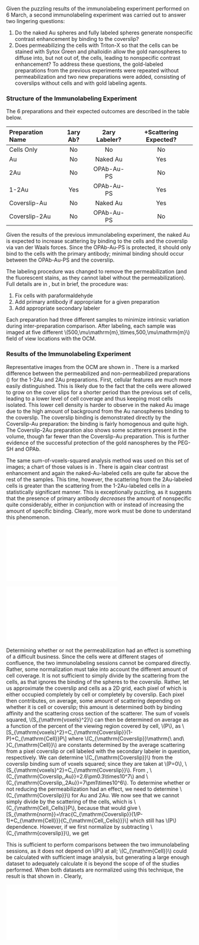 Given the puzzling results of the immunolabeling experiment performed on 6 March, a second immunolabeling experiment was carried out to answer two lingering questions:
1. Do the naked Au spheres and fully labeled spheres generate nonspecific contrast enhancement by binding to the coverslip?
2. Does permeabilizing the cells with Triton-X so that the cells can be stained with Sytox Green and phalloidin allow the gold nanospheres to diffuse into, but not out of, the cells, leading to nonspecific contrast enhancement?
To address these questions, the gold-labeled preparations from the previous experiments were repeated without permeabilization and two new preparations were added, consisting of coverslips without cells and with gold labeling agents.

### Structure of the Immunolabeling Experiment ###

The 6 preparations and their expected outcomes are described in the table below.

| Preparation Name | 1ary Ab? | 2ary Labeler? | +Scattering Expected? |
|:-----------------|:--------:|:-------------:|:---------------------:|
| Cells Only       |    No    |       No      |           No          |
| Au               |    No    |    Naked Au   |          Yes          |
| 2Au              |    No    |   OPAb-Au-PS  |           No          |
| 1-2Au            |   Yes    |   OPAb-Au-PS  |          Yes          |
| Coverslip-Au     |    No    |    Naked Au   |          Yes          |
| Coverslip-2Au    |    No    |   OPAb-Au-PS  |           No          |

Given the results of the previous immunolabeling experiment, the naked Au is expected to increase scattering by binding to the cells and the coverslip via van der Waals forces. Since the OPAb-Au-PS is protected, it should only bind to the cells with the primary antibody; minimal binding should occur between the OPAb-Au-PS and the coverslip. 

The labeling procedure was changed to remove the permeabilization (and the fluorescent stains, as they cannot label without the permeabilization). Full details are in [](#a:3aprprotocol), but in brief, the procedure was:

1. Fix cells with paraformaldehyde
2. Add primary antibody if appropriate for a given preparation
3. Add appropriate secondary labeler

Each preparation had three different samples to minimize intrinsic variation during inter-preparation comparison. After labeling, each sample was imaged at five different \\(500\,\mu\mathrm{m}\,\times\,500\,\mu\mathrm{m}\\) field of view locations with the OCM.

### Results of the Immunolabeling Experiment ###

Representative images from the OCM are shown in [](#3aprOCMreps). There is a marked difference between the permeabilized and non-permeabilized preparations ([](#6marocmcollage)) for the 1-2Au and 2Au preparations. First, cellular features are much more easily distinguished. This is likely due to the fact that the cells were allowed to grow on the cover slips for a shorter period than the previous set of cells, leading to a lower level of cell coverage and thus keeping most cells isolated. This lower cell density is harder to observe in the naked Au image due to the high amount of background from the Au nanospheres binding to the coverslip. The coverslip binding is demonstrated directly by the Coverslip-Au preparation: the binding is fairly homogenous and quite high. The Coverslip-2Au preparation also shows some scatterers present in the volume, though far fewer than the Coverslip-Au preparation. This is further evidence of the successful protection of the gold nanospheres by the PEG-SH and OPAb.

The same sum-of-voxels-squared analysis method was used on this set of images; a chart of those values is in [](#3aprSOS). There is again clear contrast enhancement and again the naked-Au-labeled cells are quite far above the rest of the samples. This time, however, the scattering from the 2Au-labeled cells is greater than the scattering from the 1-2Au-labeled cells in a statistically significant manner. This is exceptionally puzzling, as it suggests that the presence of primary antibody *decreases* the amount of nonspecific quite considerably, either in conjunction with or instead of increasing the amount of specific binding. Clearly, more work must be done to understand this phenomenon.

![Plot of the mean of the sum of voxel values squared for all preparations. Values are formed by taking the mean and standard error of sum of voxel values squared for each image corresponding to a given preparation.][3aprSOS]

[3aprSOS]: 3aprSOSgraph.pdf

![Representative OCM images of the 6 preparations from the 3 April immunolabeling session. Images correspond to preparations: (a) 1-2Au; (b) 2Au; (c) Au; (d) Cells only; (e) Coverslip-2Au; (f) Coverslip-Au.][3aprOCMreps]

[3aprOCMreps]: 3aprOCMreps.pdf

Determining whether or not the permeabilization had an effect is something of a difficult business. Since the cells were at different stages of confluence, the two immunolabeling sessions cannot be compared directly. Rather, some normalization must take into account the different amount of cell coverage. It is not sufficient to simply divide by the scattering from the cells, as that ignores the binding of the spheres to the coverslip. Rather, let us approximate the coverslip and cells as a 2D grid, each pixel of which is either occupied completely by cell or completely by coverslip. Each pixel then contributes, on average, some amount of scattering depending on whether it is cell or coverslip; this amount is determined both by binding affinity and the scattering cross section of the scatterer. The sum of voxels squared, \\(S_{\mathrm{voxels}^2}\\) can then be determined on average as a function of the percent of the viewing region covered by cell, \\(P\\), as
\\[S_{\mathrm{voxels}^2}=C_{\mathrm{Coverslip}}(1-P)+C_{\mathrm{Cell}}P\\]
where \\(C_{\mathrm{Coverslip}}\mathrm{\ and\ }C_{\mathrm{Cell}}\\) are constants determined by the average scattering from a pixel coverslip or cell labeled with the secondary labeler in question, respectively. We can determine  \\(C_{\mathrm{Coverslip}}\\) from the coverslip binding sum of voxels squared; since they are taken at \\(P=0\\), \\(S_{\mathrm{voxels}^2}=C_{\mathrm{Coverslip}}\\). From [](#3aprSOS), \\(C_{\mathrm{Coverslip,\,Au}}=2.6\pm0.3\times10^7\\) and \\(C_{\mathrm{Coverslip,\,2Au}}=7\pm1\times10^6\\). To determine whether or not reducing the permeabilization had an effect, we need to determine \\(C_{\mathrm{Coverslip}}\\) for Au and 2Au. We now see that we cannot simply divide by the scattering of the cells, which is \\(C_{\mathrm{Cell,\,Cells}}P\\), because that would give
\\[S_{\mathrm{norm}}=\frac{C_{\mathrm{Coverslip}}(1/P-1)+C_{\mathrm{Cell}}}{C_{\mathrm{Cell,\,Cells}}}\\]
which still has \\(P\\) dependence. However, if we first normalize by subtracting \\(C_{\mathrm{coverslip}}\\), we get
<!--\begin{equation}
S_{\mathrm{norm}}=\frac{S_{\mathrm{voxels}^2}-C_{\mathrm{Coverslip}}}{S_{Cells}}=\frac{-C_{\mathrm{Coverslip}}+C_{\mathrm{Cell}}}{C_{\mathrm{Cell,\,Cells}}}
\label{eq:normalization}
\end{equation}-->
This is sufficient to perform comparisons between the two immunolabeling sessions, as it does not depend on \\(P\\) at all; \\(C_{\mathrm{Cell}}\\) could be calculated with sufficient image analysis, but generating a large enough dataset to adequately calculate it is beyond the scope of of the studies performed. When both datasets are normalized using this technique, the result is that shown in [](#NormalizedSvx2). Clearly, 

![Sum of voxel values squared for gold-labeled preparations and cells, normalized using [](#normalization).][NormalizedSvx2]

[NormalizedSvx2]: NormalizedSvx2.pdf